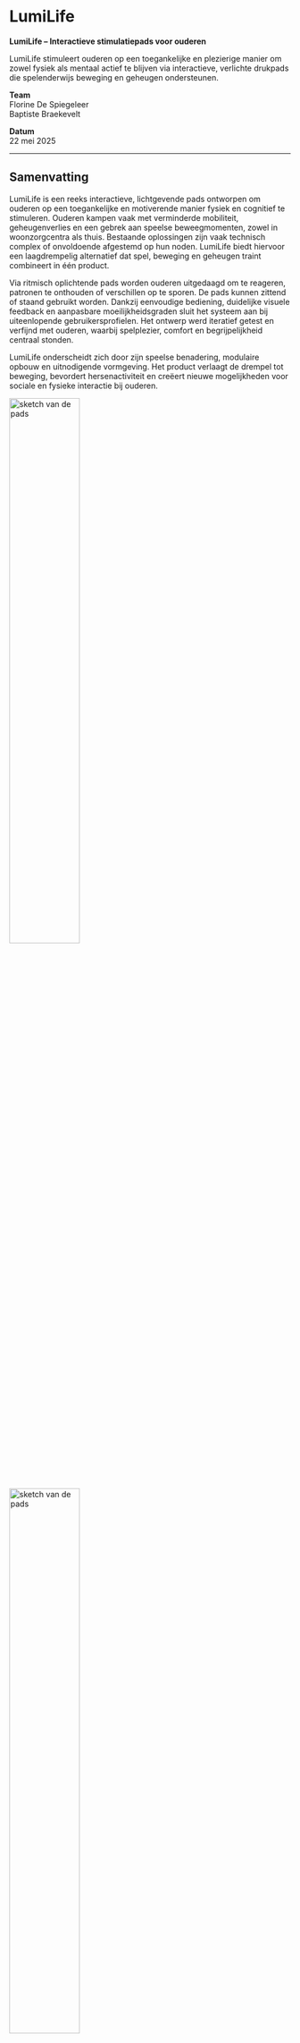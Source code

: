 # LumiLife

**LumiLife – Interactieve stimulatiepads voor ouderen**

LumiLife stimuleert ouderen op een toegankelijke en plezierige manier om zowel fysiek als mentaal actief te blijven via interactieve, verlichte drukpads die spelenderwijs beweging en geheugen ondersteunen.

**Team**  
Florine De Spiegeleer  
Baptiste Braekevelt

**Datum**  
22 mei 2025

---

## Samenvatting

LumiLife is een reeks interactieve, lichtgevende pads ontworpen om ouderen op een toegankelijke en motiverende manier fysiek en cognitief te stimuleren. Ouderen kampen vaak met verminderde mobiliteit, geheugenverlies en een gebrek aan speelse beweegmomenten, zowel in woonzorgcentra als thuis. Bestaande oplossingen zijn vaak technisch complex of onvoldoende afgestemd op hun noden. LumiLife biedt hiervoor een laagdrempelig alternatief dat spel, beweging en geheugen traint combineert in één product.

Via ritmisch oplichtende pads worden ouderen uitgedaagd om te reageren, patronen te onthouden of verschillen op te sporen. De pads kunnen zittend of staand gebruikt worden. Dankzij eenvoudige bediening, duidelijke visuele feedback en aanpasbare moeilijkheidsgraden sluit het systeem aan bij uiteenlopende gebruikersprofielen. Het ontwerp werd iteratief getest en verfijnd met ouderen, waarbij spelplezier, comfort en begrijpelijkheid centraal stonden.

LumiLife onderscheidt zich door zijn speelse benadering, modulaire opbouw en uitnodigende vormgeving. Het product verlaagt de drempel tot beweging, bevordert hersenactiviteit en creëert nieuwe mogelijkheden voor sociale en fysieke interactie bij ouderen.


<img src="https://github.com/user-attachments/assets/7efb93a3-ce78-4fa9-96cb-1d0a359c266c" alt="sketch van de pads" width="50%"/><br/>
<img src="https://github.com/user-attachments/assets/7a4e949d-ee9a-4cbb-9d29-5ae345ce5b92" alt="sketch van de pads" width="50%"/><br/>

Figuur 1 & 2: Sketch van de pads en mockup van de interface

---
## Introductie


De wereldwijde vergrijzing brengt een toenemende vraag naar innovatieve oplossingen voor de uitdagingen van ouder worden. In België heeft 10% van de 65-plussers mobiliteitsproblemen, en dit percentage neemt aanzienlijk toe naarmate de leeftijd vordert. Daarnaast kampt 10% van de 65-plussers, 20% van de 80-plussers en zelfs 40% van de 90-plussers met geheugenverlies of dementie ([Expertisecentrum Dementie Vlaanderen](https://www.dementie.be/home/wat-is-dementie/prevalentie/)). Wereldwijd wordt er om de drie seconden bij iemand de diagnose dementie gesteld ([Alzheimer’s Disease International, z.d.]([https://www.scribbr.nl/category/apa-stijl/](https://www.alzint.org/about/dementia-facts-figures/dementia-statistics/))). Afbeelding 1 illustreert de verwachte toename van het aantal mensen met dementie wereldwijd tussen 2019 en 2050, zoals gerapporteerd door de WHO ([Alzheimer’s Disease International, 2021](https://www.alzint.org/news-events/news/who-launches-its-global-status-report-on-the-public-health-response-to-dementia/)). Deze cijfers benadrukken de dringende noodzaak om ouderen op een toegankelijke en motiverende manier fysiek en mentaal te ondersteunen.

![image](https://github.com/user-attachments/assets/9d09cb9c-83d0-4dd2-921d-a27b3b5e4a60)

Figuur 3: Verwachte groei van het aantal mensen met dementie wereldwijd van 2019 tot 2050. ([Alzheimer’s Disease International, 2021](https://www.alzint.org/news-events/news/who-launches-its-global-status-report-on-the-public-health-response-to-dementia/))



LumiLife biedt een innovatieve oplossing voor deze uitdaging. Met een set interactieve pads die licht- en geluidssignalen gebruiken, combineert LumiLife fysieke en cognitieve stimulatie. De pads zijn ontworpen om eenvoudig en speels te gebruiken, zowel thuis als in woonzorgcentra. Door ouderen te motiveren actief te blijven, bevordert LumiLife niet alleen hun mobiliteit en reactiesnelheid, maar draagt het ook bij aan hun mentale veerkracht en algehele levenskwaliteit. Dit maakt LumiLife tot een waardevol hulpmiddel in de ondersteuning van ouderen in hun dagelijkse leven.


---
## Methodologie

Het ontwerptraject van LumiLife werd uitgevoerd volgens een gestructureerd ontwerpparadigma gebaseerd op het **Triple Diamond-model**, een uitbreiding op het klassieke Double Diamond-model. Dit model omvat drie opeenvolgende fasen: *Discovery*, *Definition* en *Development*, die telkens een afwisseling van divergent en convergent denken faciliteren. Deze fasering diende als kapstok voor het volledige project en ondersteunde een iteratief proces van verkennen, conceptualiseren, bouwen en testen.  

### Discovery (Week 1–6)

De Discovery-fase richtte zich op het fundamenteel begrijpen van de doelgroep en context. Via een uitgebreide literatuurstudie werden fysieke en cognitieve uitdagingen bij ouderen onderzocht, evenals therapeutische principes zoals de Ronnie Gardiner Methode (RGM), die multisensorische stimulatie inzet via ritme en beweging. Parallel werd een benchmarking uitgevoerd van bestaande marktproducten om lacunes en opportuniteiten te identificeren.

Aanvullend werden diepte-interviews afgenomen met ouderen en therapeuten (zonder RGM-ervaring), met als doel hun noden, voorkeuren en barrières in kaart te brengen. Deze kwalitatieve inzichten werden geanalyseerd en vertaald naar ontwerpcriteria. Een "How Might We"-vraag werd geformuleerd als strategisch kader voor de rest van het traject.

### Definition (Week 6–12)

De tweede fase stond in het teken van het concretiseren van ontwerpvereisten en het exploreren van oplossingsrichtingen. Op basis van de verkregen inzichten werden meerdere low-fidelity concepten ontwikkeld en getest tijdens drie golven gebruikerstesten (N = 4–5 per test). De focus lag hierbij op gebruiksgemak, aantrekkelijkheid, spelplezier en begrijpelijkheid.  

Daarnaast werd een storyboard ontworpen om de volledige gebruikersflow visueel te communiceren. Deze visualisatie hielp bij het identificeren van kritische momenten in de interactie en ondersteunde besluitvorming tijdens het ontwerpproces.

### Development (Semester 2)

In de Development-fase werd het ontwerp iteratief verfijnd en technisch uitgewerkt. Deze fase werd opgedeeld in drie cycli, telkens met een duidelijke focus:

- **Develop 1**: Evaluatie van padvorm, interface en opbergsysteem met behulp van fysieke mock-ups
- **Develop 2**: Implementatie en test van vier elektronische spelconcepten op basis van LED-feedback en drukinteractie (via Arduino)
- **Develop 3**: Beoordeling van de visuele vormgeving en test van het finale prototype met werkende hardware en interface

Elke cyclus bestond uit prototyping, gebruikerstesten en terugkoppeling. Door systematisch feedback te verzamelen en te vertalen naar ontwerpverbeteringen werd het product stapsgewijs verfijnd tot een coherent en gebruikersgericht eindconcept.


![image](https://github.com/user-attachments/assets/9317f081-5b9f-4352-bf7f-57bc3adc0fd6)
Figuur 4: Storyboard


![image](https://github.com/FlorineDeSpiegeleer/UCD/blob/28f804bf89721fae8225fe129e89647e22e0068a/tijdlijn_ggo.png)

Figuur 5: Tijdlijn 

Door het gestructureerde verloop van deze fasen en het herhaaldelijk betrekken van de doelgroep, werd LumiLife ontwikkeld als een innovatieve en effectieve oplossing om ouderen fysiek en mentaal te ondersteunen.

---
## Discovery


### Doestellingen
De Discovery-fase richtte zich op het beantwoorden van de vraag: "Wat is het probleem en hoe kunnen we dit begrijpen?". Het doel was om diepgaand inzicht te verkrijgen in de behoeften, uitdagingen en gedragingen van de doelgroep, met name ouderen, en hoe deze met fysieke en cognitieve beperkingen omgaan. Specifiek werd er gestreefd naar:
* In kaart brengen van mobiliteits- en geheugenproblemen bij ouderen.
* Onderzoeken van bestaande methodes en technologieën die fysieke en cognitieve stimulatie bevorderen, waaronder de Ronnie Gardiner Methode (RGM).
* Identificeren van mogelijkheden om een toegankelijk product te ontwikkelen dat ouderen motiveert tot actieve participatie.


### Materiaal & methoden
**"How Might We"-vraag**

Een "How Might We"-vraag werd geformuleerd om het onderzoek te kaderen:
Hoe kunnen we een interactieve, multisensorische ervaring creëren voor ouderen die zowel hun cognitieve als fysieke gezondheid bevordert, terwijl het boeiend en gemakkelijk te gebruiken blijft?
Deze vraag definieerde de doelgroep, het probleem, de context en de technologische haalbaarheid. Ze diende als richtlijn voor alle onderzoeksactiviteiten.


**Literatuuronderzoek**

Een literatuurstudie werd uitgevoerd om inzicht te krijgen in:
* Mobiliteits- en cognitieve uitdagingen bij ouderen.
* De Ronnie Gardiner Methode (RGM) en vergelijkbare technieken.
Het literatuuronderzoek volgde een gestructureerd protocol waarbij databases en relevante wetenschappelijke artikelen werden geraadpleegd. De resultaten werden samengevat in een rapport dat als basis diende voor verdere beslissingen.


**Interviews**

Interviews werden afgenomen om waardevolle inzichten te verkrijgen in de behoeften van ouderen en professionals:
* Twee interviews met ouderen, waarvan één persoon ervaring had met cognitieve stimulatie en één niet, maar wel regelmatig oefeningen doet.
* Eén interview met een kinesist die werkt met ouderen, maar nog geen ervaring heeft met de Ronnie Gardiner Methode (RGM).
Voorafgaand aan de interviews werden protocollen opgesteld en a.d.h.v. een informed consent gevraagd om toestemming te verkrijgen voor deelname en het gebruik van de verzamelde gegevens. De gegevens uit de interviews werden zorgvuldig geanalyseerd om thema’s en patronen te identificeren die relevant zijn voor het ontwerp van de oplossing.


**Benchmarking**

Er werd een benchmarking uitgevoerd van bestaande producten die fysieke en cognitieve stimulatie combineren. Dit omvatte onder andere:
* Moto Tiles
* BlazePods
* Thera-Trainer Senso
De producten werden geanalyseerd op aspecten zoals functionaliteit, gebruiksgemak, prijs en multisensorische feedback.


**Tools en Materialen**
* Onderzoeksprotocollen: Voor zowel het literatuuronderzoek als de interviews werden gedetailleerde protocollen opgesteld in Word om het onderzoek gestructureerd te laten verlopen.
* Rapportage: De resultaten en bevindingen van de verschillende methoden werden geanalyseerd en samengevat in rapporten, opgesteld met Microsoft Word. Voor het verwerken en organiseren van kwantitatieve en kwalitatieve gegevens werd gebruik gemaakt van Microsoft Excel.
* Opnames: Tijdens de interviews werd gebruik gemaakt van Word Dictate om audio-opnames te maken, wat zorgde voor een efficiënte verwerking en analyse van de gesprekken.
* Analysemodellen: Het onderzoek werd ondersteund door methoden zoals root-cause analysis om fundamentele problemen te identificeren en de Innovatrix om oplossingen te verkennen en te evalueren.


### Resultaten
**How Might We"-vraag**
De "How Might We"-vraag werd geformuleerd om het onderzoek te kaderen en richten: "Hoe kunnen we een interactieve, multisensorische ervaring creëren voor ouderen die zowel hun cognitieve als fysieke gezondheid bevordert, terwijl het boeiend en gemakkelijk te gebruiken blijft?"
De vraag definieert:
* Doelgroep: Ouderen die te maken hebben met verminderde mobiliteit of een cognitieve achteruitgang.
* Probleem: Cognitieve achteruitgang en fysieke inactiviteit komen veel voor bij oudere mensen, wat leidt tot gezondheidsrisico's zoals geheugenverlies en slechte motoriek.
* Context: Deze oplossing kan worden toegepast in zorginstellingen, thuisomgevingen of revalidatiecentra.
* Waarom: Met een groeiende vergrijzing is er een dringende behoefte aan oplossingen die fysieke en cognitieve oefeningen combineren om het welzijn van ouderen te bevorderen.
De "How Might We"-vraag fungeerde als richtlijn om onderzoeksvragen en ontwerpeisen helder te formuleren. 


**Belangrijke bevindingen uit het literatuuronderzoek:**
* Effectiviteit van ritme en muziek: Ritmische bewegingen en muziek verbeteren cognitieve functies zoals geheugen en balans, zoals aangetoond in studies over de Ronnie Gardiner Methode (RGM). Deze methode combineert multisensorische prikkels met fysieke activiteit​
* Cognitieve en fysieke dual-tasking: Het gelijktijdig uitvoeren van fysieke en cognitieve taken leidt tot verbeterde motorische en mentale vaardigheden, wat de kern vormt van het concept​
* Motivatie en personalisatie: Gebruikers reageren beter wanneer activiteiten aansluiten bij hun persoonlijke voorkeuren, vooral bij muziek. Dit benadrukt het belang van aanpasbaarheid in het ontwerp​
Details zijn te vinden in het literatuuronderzoek protocol ([literatuuronderzoek protocol](https://1drv.ms/w/c/9458d939536e9058/EeYX1FP0L-lAgm024h_cDNcBPWpA-TumwWbAEvHtPe6b6w?e=PJB6Yb)) en het literatuuronderzoekrapport in de bijlage ([literatuuronderzoekrapport](https://1drv.ms/w/c/9458d939536e9058/EWQz_9QD8dpBpTh8NQzMlokB5SeG6wV0K6LT6gMB9irLHA?e=O8cmlj)).


**Inzicht uit de interviews:**
* Eenvoud en toegankelijkheid: Ouderen prefereren intuïtieve technologieën die gemakkelijk te begrijpen zijn. Complexiteit werkt ontmoedigend​
* Multisensorische feedback: Licht en subtiele geluiden worden gewaardeerd, maar overstimulatie moet worden vermeden. Dit geldt vooral bij cognitieve uitdagingen zoals balans- en geheugenproblemen​
* Zelfstandigheid en motivatie: Variatie in oefeningen en autonomie zijn belangrijk voor motivatie en consistent gebruik​
Zie interviewrapporten ([interviewrapport](https://1drv.ms/w/c/9458d939536e9058/ER6nH3z0XeFKuMaCuIisP8YBIFPhPJLEmsiKt6eIfM8fhg?e=8cAQuv))en protocollen ([interview protocol](https://1drv.ms/w/c/9458d939536e9058/EWRbjy3uARlLg2ORJMHx51kB_5V5LIPIr9IfjHXqO9-4yA?e=10Dczc))in de bijlage voor een uitgebreide analyse.


**Bevindingen uit Benchmarking:**

Uit benchmarking van producten zoals Moto Tiles, BlazePods, en Thera-Trainer Senso kwamen de volgende inzichten:
* Multisensorische interacties: Deze producten gebruiken licht en geluid om fysieke en cognitieve uitdagingen te combineren.
* Kosten en complexiteit: Veel concurrerende producten zijn duur en vereisen vaak een operator, wat ze minder geschikt maakt voor zelfstandig gebruik door ouderen.
Details zijn te vinden in het benchmarking rapport ([benchmarking rapport](https://1drv.ms/w/c/9458d939536e9058/EQlW4kpImIJMtvqYNZ5XCkoBC6DovXtIstasZ4E2wJtfuw?e=PyZ9mh)).


### Conclusies & implicaties
De Discovery-fase leverde cruciale inzichten op voor het ontwerp van een toegankelijk product dat ouderen zowel cognitief als fysiek ondersteunt. Multisensorische interactie, zoals visuele, auditieve en tactiele feedback, werd geïdentificeerd als essentieel om betrokkenheid en effectiviteit te verhogen. Daarnaast is het ontwerp gericht op eenvoud en aanpasbaarheid, zodat gebruikers met verschillende niveaus van mobiliteit en cognitie het gemakkelijk kunnen gebruiken. Ritmische stimulatie, geïnspireerd door de Ronnie Gardiner Methode, bleek een waardevol therapeutisch middel om motoriek en geheugen te verbeteren. Tot slot benadrukten benchmarking en literatuuronderzoek het belang van kosteneffectiviteit en gebruiksgemak om het product breed inzetbaar te maken.

---
## Definition


### Doestellingen
De Definition-fase was gericht op het vertalen van de inzichten uit de Discovery-fase naar concrete concepten en ontwerpeisen. Het hoofddoel was het ontwikkelen van een onderbouwd en uitvoerbaar ontwerpconcept dat zowel cognitieve als fysieke stimulatie voor ouderen combineert. Specifiek werd er gestreefd naar:
* Het vaststellen van duidelijke productdoelstellingen en -vereisten gebaseerd op gebruikersinzichten.
* Het ontwerpen en evalueren van low-fidelity prototypes om de haalbaarheid en aantrekkelijkheid van het concept te testen.
* Het identificeren en prioriteren van essentiële functies die het product effectief, gebruiksvriendelijk en toegankelijk maken.


### Materiaal & methoden
Gebaseerd op de Discovery-fase werden de belangrijkste ontwerpeisen opgesteld. Deze werden geïnspireerd door de "How Might We"-vraag en inzichten uit literatuuronderzoek, interviews en benchmarking. Het doel was om een helder kader te creëren voor de ontwikkeling van prototypes en concepten.

**Storyboarding** 

De eerste stap bestond uit het opstellen van een storyboard om de gebruikersflow en de mogelijke interacties met het product visueel te maken. Dit storyboard diende als leidraad bij de planning en uitvoering van de gebruikerstesten.

Om een goed product te ontwikkelen, werd een iteratief proces van drie waves van gebruikerstesten opgezet. Het doel van deze waves was om steeds verfijndere inzichten te krijgen en verbeteringen aan te brengen in het ontwerp op basis van gebruikersfeedback.

**Voorbereiding** 

Voor elke gebruikerstest werden protocollen opgesteld om de structuur en consistentie van de tests te waarborgen. Bovendien werd informed consent gevraagd aan de deelnemers om toestemming te verkrijgen voor deelname en het gebruik van de verzamelde gegevens. Dit proces zorgde ervoor dat de ethische normen werden nageleefd.

**Uitvoering van de tests** 

De gebruikerstesten vonden plaats in een gecontroleerde omgeving en werden semi-gestructureerd uitgevoerd. Tijdens de tests werden:
* Observaties gedaan van fysieke reacties en non-verbale signalen.
* Interviews afgenomen na afloop van de tests om kwalitatieve feedback te verzamelen.
* Notities en foto’s gemaakt om alle relevante inzichten vast te leggen.

**Analyse en rapportage**

Na elke gebruikerstest werd de verzamelde data geanalyseerd en samengevat in een rapport (opgesteld in Word). Deze rapporten bevatten gedetailleerde beschrijvingen van de feedback, observaties en interviews, en werden gebruikt om verbeterpunten te identificeren.

**Iteratieve verbeteringen**

De kennis en inzichten uit elke test werden gebruikt om nieuwe, betere prototypes te ontwikkelen voor de volgende wave. Dit iteratieve proces zorgde ervoor dat het product bij elke stap meer aansloot op de behoeften en voorkeuren van de gebruikers.


### Resultaten

#### Wave 1

In Wave 1 van dit project waren er twee respondenten (N=2), en de eerste gebruikerstest gaf waardevolle inzichten over de fysieke interactie en de voorkeuren voor de interface van ouderen, zoals **de vorm en grootte van de pads**.
* Vorm: Hexagonale pads werden geprefereerd vanwege hun stabiliteit en gebruiksgemak. Ronde pads gleden vaak weg en werden minder praktisch gevonden.

<img src="https://github.com/FlorineDeSpiegeleer/UCD/blob/62f1b05d90d613f5fa06f3a554c5f0c31145cb13/IMG_0005.jpg" alt="vorm van de pads" width="50%"/><br/>
Figuur 6: Vorm van de pads


* Grootte: Kleinere en middelgrote pads waren favoriet. Deze formaten zijn handzaam en geschikt voor ouderen met beperkte kracht en mobiliteit​

<img src="https://github.com/FlorineDeSpiegeleer/UCD/blob/62f1b05d90d613f5fa06f3a554c5f0c31145cb13/IMG_0006.jpg" alt="grootte van de pads" width="50%"/><br/>
Figuur 7: Grootte van de pads

**Spelervaring en mechanismen**
* Bij "Simon Says" werd het behouden van eerdere kleuren in de volgorde als nuttig ervaren.
* Gebruikers waardeerden de mogelijkheid om de snelheid en moeilijkheidsgraad aan te passen.
* Bij "Memory" benadrukten gebruikers het belang van visuele feedback bij foutieve keuzes om hun geheugen te trainen​

Zie de spelletjes die tijdens de gebruikerstesten werden ingezet op de Scratch-projectpagina.
* Memory: ([memory 2s](https://scratch.mit.edu/projects/1105844361))([memory 4s](https://scratch.mit.edu/projects/1105841443))([memory 6s](https://scratch.mit.edu/projects/1105627585))
* Simon Says: ([blijvend](https://scratch.mit.edu/projects/1105530454))([afzonderlijk](https://scratch.mit.edu/projects/1105490436))

**Gebruiksscenario's**
* Zittend gebruik bleek essentieel, aangezien deelnemers in woonzorgcentra geen oefeningen rechtstaand konden uitvoeren​

**Algemene observaties**
* Duidelijke en eenvoudige spelregels, zowel visueel als auditief, waren noodzakelijk.
* Gebruikers waardeerden positieve aanmoediging en korte oefeningen om betrokken te blijven.

Zie het rapport voor een volledige analyse ([gebruikerstest rapport - Wave 1](https://1drv.ms/w/c/9458d939536e9058/ETyzMVBTAqpOuSBb_r_y764BASb1ogtXWAj5bsVuHbbHAg?e=OtncXO)).


#### Wave 2

De tweede gebruikerstest richtte zich op de optimalisatie van **de interface**, verschillende **spelvarianten** en **opbergmethoden**, waarbij vier respondenten (N=4) betrokken waren.

**Interface-optimalisatie**
* Lay-out A (kleurrijke interface met icoontjes): Positief ontvangen vanwege de visuele aantrekkingskracht, hoewel icoontjes soms overbodig werden gevonden.

<img src="https://github.com/FlorineDeSpiegeleer/UCD/blob/62f1b05d90d613f5fa06f3a554c5f0c31145cb13/interface%202%20-%20elderly%20game%20(1).jpg" alt="lay-out A" width="50%"/><br/>
Figuur 8: Lay-out kleurrijke interface met icoontjes

* Lay-out B (zwart-wit): Rustig en leesbaar, maar minder uitnodigend voor sommige gebruikers.

<img src="https://github.com/FlorineDeSpiegeleer/UCD/blob/62f1b05d90d613f5fa06f3a554c5f0c31145cb13/interface%201%20-%20elderly%20game%20(1).jpg" alt="lay-out B" width="50%"/><br/>
Figuur 9: Lay-out zwart-wit

* Lay-out C (kleurrijke interface zonder icoontjes): Eenvoudig en aantrekkelijk, hoewel sommige kleuren minder zichtbaar waren​

<img src="https://github.com/FlorineDeSpiegeleer/UCD/blob/62f1b05d90d613f5fa06f3a554c5f0c31145cb13/interface%203%20-%20elderly%20game%20(1).jpg" alt="lay-out C" width="50%"/><br/>
Figuur 10: Lay-out licht blauw


**Spelvarianten**

Reactiespel: Gebruikers waardeerden de uitdaging, maar foutmeldingen (rood licht) veroorzaakten frustratie doordat er geen duidelijke toelichting werd gegeven.
Muzikale volgorde: Het gebruik van muziek werd positief ontvangen, maar er ontstond verwarring over de spelregels: zoals het onderscheid tussen een lange druk op een knop en meerdere korte drukken.
Bomspel: Het spel was te complex en ontmoedigend en had demotiverende effect van opnieuw moeten beginnen bij een fout bij sommige gebruikers​.

Zie de spelletjes die tijdens de gebruikerstesten werden ingezet op de Scratch-projectpagina.
* Reactiespel: ([reactiespel](https://scratch.mit.edu/projects/1108515084))
* Muzikale volgorde: ([broeder Jacob](https://scratch.mit.edu/projects/1108770480))
* Bomspel: ([oversteek](https://scratch.mit.edu/projects/1108045979))


**Feedback en motivatie**
* Auditieve feedback, zoals muziek en verbale aanmoediging, werd als stimulerend ervaren.
* Visuele feedback (groen voor succes, rood voor fouten) hielp gebruikers beter begrijpen wat goed of fout was​.


**Opbergmethoden**
* Het stapelsysteem werd praktisch bevonden, hoewel het onhandig was voor gebruikers met beperkte handkracht.
* Het ophangsysteem op de muur werd gewaardeerd om zijn motiverende effect, maar stabiliteit van de gebruiker bleef een aandachtspunt.

<img src="https://github.com/FlorineDeSpiegeleer/UCD/blob/62f1b05d90d613f5fa06f3a554c5f0c31145cb13/IMG_0009.jpg" alt="ophangen op muur" width="50%"/><br/>
<img src="https://github.com/FlorineDeSpiegeleer/UCD/blob/62f1b05d90d613f5fa06f3a554c5f0c31145cb13/IMG_0012.jpg" alt="ophangen op muur" width="50%"/><br/>
Figuur 11 & 12: ophangsysteem op muur 

* De draagkoffer werd als te zwaar beschouwd.

Zie het rapport voor een volledige analyse ([gebruikerstest rapport - Wave 2](https://1drv.ms/w/c/9458d939536e9058/EQAoYSECcCZIl89DBi5uTBwBhS_ndjKiyS1uXfosK8tKcw?e=wQepgM)).


#### Wave 3

**Doelstellingen**

In Wave 3 waren er drie respondenten (N=3) die betrokken waren om aanvullende inzichten te verkrijgen. De gebruikerstesten in de Definition-fase richtte zich op het verder verfijnen en valideren van het concept. Het hoofddoel was om te onderzoeken of het product daadwerkelijk een probleem oplost voor ouderen en hoe het geoptimaliseerd kan worden voor de uiteindelijke doelgroep. Specifiek waren de doelstellingen:

* Het valideren van de aantrekkelijkheid, functionaliteit en effectiviteit van het concept.

* Het verkrijgen van diepgaand inzicht in hoe ouderen omgaan met het product in een realistische setting.

* Het identificeren van eventuele resterende barrières en verbeterpunten.

**Materiaal & methoden**

Gebruikersgroep: Voor de derde wave werden drie oudere deelnemers geselecteerd (leeftijd 65-70 jaar) die eerder interesse toonden in technologie en spellen. Deze groep bood een representatief beeld van de doelgroep.

Voorbereiding: De prototypes die werden gebruikt, waren verbeterde versies gebaseerd op de feedback uit de eerste twee waves. De belangrijkste verbeteringen waren:

* Geoptimaliseerde spelregels en visuele feedback.

* Een stabielere fysieke structuur van de pads.

* Een aangepaste interface met grotere knoppen en verbeterde kleurencontrasten.

Uitvoering van de tests: De tests werden uitgevoerd in de vertrouwde omgeving van de deelnemers om realistische interacties te observeren. De methoden omvatten:

Observatie: Non-verbale reacties en fysieke interacties werden geanalyseerd.

Semigestructureerde interviews: Open vragen werden gesteld om inzichten te verzamelen over gebruiksgemak, spelplezier en verbeterpunten.

Feedbackformulieren: Deelnemers vulden een korte vragenlijst in over hun algemene ervaring.

**Algemene feedback**

* Deelnemers vonden het product een nuttige en leuke manier om zowel fysiek als mentaal actief te blijven.

* Korte sessies van 10-15 minuten werden als ideaal beschouwd.

* De draagbaarheid van de pads en het gemak van opbergen bleven aandachtspunten.

**Conclusie en aanbevelingen**

De derde wave van gebruikerstesten bevestigde dat het concept aansluit bij de behoeften van ouderen. Het product stimuleert zowel fysieke als cognitieve activiteit op een toegankelijke en plezierige manier.

Aanbevelingen voor verdere ontwikkeling:

1. Optimaliseer de draagbaarheid van de pads, bijvoorbeeld door een lichter materiaal te gebruiken.

2. Voeg een volumeregeling toe voor de auditieve feedback.

3. Overweeg meer spelvarianten die zowel individueel als in groepsverband gespeeld kunnen worden.

4. Ontwikkel een handleiding met visuele en eenvoudige instructies om zelfstandig gebruik te ondersteunen.

Zie het rapport voor een volledige analyse ([gebruikerstest rapport - Wave 3](https://ugentbe-my.sharepoint.com/:w:/g/personal/baptiste_braekevelt_ugent_be/EQKbyQ5XPVJLrybpckSG4dUBGQ-3FgQxPabmIXJJkcQ6sw?e=UkvHKF)).

Je vindt de Definition template hier in de bijlage ([Definition template](https://www.figma.com/design/Cy5q6bLcNbuYPB8e8v4Wj1/Untitled?node-id=0-1&p=f&t=RWDK0Pis2ZzK7HZx-0))


### Conclusies & implicaties
De gebruikerstesten benadrukten het belang van eenvoud en toegankelijkheid in het ontwerp. Spelregels moeten intuïtief en duidelijk zijn om frustratie te voorkomen, en fouten mogen niet leiden tot demotivatie. Ritmische en multisensorische feedback blijft een essentieel element om zowel fysieke als cognitieve stimulatie te waarborgen.





---
## Develop 1: Interface en Opslagsystemen

### Doelstellingen

In deze eerste ontwikkelfase werd gefocust op het optimaliseren van de fysieke, cognitieve en sensoriële ergonomie van de LumiLife-stimulatiepads. De nadruk lag op het testen en verfijnen van drie cruciale productaspecten:

1. **Fysieke ergonomie**: Onderzoeken hoe ouderen interageren met de pads in zowel zittende als staande positie, met aandacht voor comfort, houding en bewegingsbereik.
2. **Opslagsystemen**: Vergelijken van drie opbergprototypes op vlak van gebruiksgemak, esthetiek en praktische toepasbaarheid in een woonzorgcontext.
3. **Interfaceontwerp**: Toetsen of theoretisch onderbouwde UX-principes voor ouderen ook in de praktijk geprefereerd worden, aan de hand van visuele vergelijkingen tussen verschillende interface-elementen.



### Materiaal en methoden

**Aantal respondenten**: N = 4  
**Doelgroep**: Ouderen van 65–70 jaar, twee uit een woonzorgcentrum en twee die zelfstandig wonen.  
**Locatie**: Woonzorgcentrum Heilig Hart en thuisomgevingen  
**Duur per sessie**: Ongeveer 30 minuten  


#### Voorbereiding

Voorafgaand aan de gebruikerstesten werd een literatuuronderzoek uitgevoerd naar UX-ontwerpprincipes voor oudere volwassenen. Tijdens de gebruikerstest (N = 4) kregen de deelnemers per aspect telkens twee visueel uitgewerkte varianten te zien. Ze werden gevraagd om op basis van persoonlijke voorkeur aan te duiden welke versie ze het meest leesbaar, duidelijk of aantrekkelijk vonden. De elementen die geëvalueerd werden, omvatten:
- Twee typografische stijlen (groot/vet vs. klein/standaard)
- Twee knopvormen (groot/afgerond vs. smal/rechthoekig)
- Twee kleurcombinaties (hoog vs. laag contrast)
- Twee lay-outopzetten (luchtig gespreid vs. compact)
Het document dat gebruikt werd tijdens de gebruikerstesten, met de resultaten van het literatuuronderzoek vindt u ([hier](https://1drv.ms/w/c/9458d939536e9058/EalpHkAlwedOk8uQsMz_srsBpAp_RENM4rBhBhqwPlnYFg?e=mT8cuu)) terug. 

Om de bruikbaarheid van LumiLife in verschillende woonomgevingen te testen, werden drie prototypes ontwikkeld voor het opbergen van de pads. Elk systeem exploreert een andere benadering van functionaliteit, esthetiek en ergonomie:

1. **Magnetisch whiteboard** – een functioneel, modulair systeem waarbij pads snel bevestigd en verwijderd kunnen worden.
2. **Honingraatstructuur** – een decoratief opbergsysteem met geometrische vormgeving dat inspeelt op visuele ordening.
3. **Schilderijframe** – een geïntegreerde wandoplossing waarbij de pads rond een kunstwerk worden geplaatst, wat zorgt voor esthetische meerwaarde en speelse interactie.

Figuur 13, 14 en 15: Ophangsysteem
Deze drie varianten werden getest op gebruiksgemak, stabiliteit en voorkeur bij ouderen. De foto’s hieronder illustreren elk prototype.



#### Uitvoering van de tests

De testopzet bestond uit drie delen:

1. **Interactieve pads – zittend vs. staand gebruik (15 min)**
   - Deelnemers voerden een geheugenspel uit met kleurvolgorde zowel zittend als staand.
   - Observaties: houding, bereikbaarheid, interactiestijl en tekenen van ongemak.

2. **Opslagsystemen (10 min)**
   - De deelnemers testten elk ophangsysteem afzonderlijk. Er werd ook gekeken naar hoe snel de begruikers intuitief doorhadden hoe het ophangsysteem werkt.
   - Observaties: snelheid, hanteerbaarheid, voorkeur.

3. **Interfacebeoordeling (5 min)**
   - De deelnemers kregen verschillende interfacevarianten voorgelegd (kleur, tekststijl, knoppen) en werden gevraagd hun favoriet aan te duiden.
   - Observaties: voorkeuren, herkenning, leesbaarheid.

Tijdens elke sessie werd gebruik gemaakt van observaties, notities, en een kort interview. Alle deelnemers tekenden vooraf het informed consent.




### Resultaten


#### Interactie met de pads – zittend gebruik

Tijdens het testen in zittende positie werd vooral gelet op comfort, bereikbaarheid en natuurlijke houding. De deelnemers kregen vooraf de mogelijkheid om de pads naar een voor hen comfortabele plek te verplaatsen, maar opvallend genoeg maakte niemand hiervan gebruik. Wel voelden de deelnemers vóór de start aan de verste en dichtstbijzijnde pads om de toegankelijkheid in te schatten. Dit gedrag suggereert dat ouderen zich spontaan aanpassen aan het standaardaanbod, zolang het binnen hun fysieke bereik valt.

De observaties toonden subtiele maar relevante verschillen tussen gebruikers. Eén deelnemer zat verder van de pads en moest de rug losmaken van de rugleuning om de verste pads aan te raken. Ondanks een eerdere schouderoperatie kon zij de buitenste pads nog vlot bereiken, zonder spanningen in pols of arm. Een tweede deelnemer zat juist dichter bij de tafel, hoefde nauwelijks voorover te leunen, en vond automatisch een rusthouding waarbij de handen ontspannen op de bovenbenen lagen. Deze positie bleek ergonomisch optimaal en werd omschreven als “aangenaam natuurlijk”.

Een belangrijke bevinding was dat het plaatsen van de pads op een matige afstand ertoe leidt dat gebruikers hun bovenlichaam in rust kunnen houden. Hierdoor wordt overbelasting van schouders en rug vermeden bij herhaald gebruik. Dit inzicht ondersteunt het idee dat LumiLife perfect inzetbaar is in een zittende context, op voorwaarde dat de tafelhoogte en afstand correct zijn afgestemd op de gebruiker.


#### Interactie met de pads – staand gebruik

Het staand gebruik werd over het algemeen als “meer inspannend” maar tegelijk ook “activerend” omschreven. Beide deelnemers rapporteerden een gevoel van fysieke stimulatie dat ze als positief ervaarden. Eén gebruiker beperkte zich tot de dichtstbijzijnde pads, en drukte op die knoppen zelfs wanneer hetzelfde kleur elders oplichtte. Dit toont aan dat comfortzones een grote rol spelen in de fysieke actieradius van ouderen: ze kiezen spontaan voor het pad dat het minst ver verwijderd is, zelfs als dit ten koste gaat van de spelcorrectheid.

De andere deelnemer toonde net een tegenovergestelde strategie. Hij bewoog energiek mee, verplaatste zijn voeten, en draaide zijn romp om pads op grotere afstand te bereiken. Bovendien sprak hij de kleurvolgorde luidop uit in een ritmisch patroon alvorens te drukken – een aanpak die hij zelf beschreef als “helpend voor het onthouden van de volgorde”. Deze spontane gedragsvorm bevestigt dat ritme en beweging cognitieve processen kunnen ondersteunen, en dat de integratie van auditieve prikkels een waardevolle designkeuze is.

Niettemin brachten beide deelnemers ook enkele fysieke beperkingen aan het licht. Door de huidige plaatsing van de pads moesten gebruikers zich herhaaldelijk vooroverbuigen, wat leidde tot spanning in nek, schouders en onderrug. Ook de armpositie bleek niet optimaal: uitgestrekte armen richting de lage pads veroorzaakten vermoeidheid na meerdere herhalingen. De licht gebogen knieën boden enige steun, maar bleken onvoldoende om langdurige inspanning te compenseren.

Hieruit volgt dat staand gebruik zeker wenselijk is, vooral voor actievere gebruikers, maar enkel mits aangepaste hoogte- en wandpositionering van de pads. Idealiter worden de pads op borsthoogte geplaatst, zodat het bovenlichaam in een rechte lijn kan blijven.


#### Interface-evaluatie

De interface werd getest aan de hand van verschillende visuele ontwerpvarianten, telkens aangeboden in een tweekeuzemodel. Gebruikers beoordeelden elk element afzonderlijk op basis van duidelijkheid, aantrekkelijkheid en gebruiksgemak. De focus lag op typografie, kleurcontrast, knopvormen en lay-out.

- **Typografie**: Grote, vetgedrukte tekst werd unaniem verkozen boven dunnere of kleinere lettertypes. Deze keuze werd omschreven als “duidelijker voor de ogen” en “minder inspannend om te lezen”. Eén deelnemer merkte op dat hij in de kleinere tekst “details begon te missen”.

- **Kleurcontrast**: Knoppen met sterke kleurcontrasten – zoals witte tekst op donkerblauwe of zwarte achtergrond – werden als rustiger en leesbaarder ervaren. Varianten met gelijkaardige kleurtonen tussen tekst en achtergrond veroorzaakten verwarring of werden traag herkend. Eén deelnemer gaf aan “soms te twijfelen wat er op de knop stond” bij lage contrasten.

- **Kleurcodering**: De semantiek van kleur werd snel herkend. Groen werd geassocieerd met ‘doorgaan’ of ‘goed’, rood met ‘fout’ of ‘stoppen’. Deze natuurlijke interpretaties kwamen spontaan naar boven zonder uitleg. De combinatie van kleur en vorm bleek essentieel om snel beslissingen te nemen.

- **Knopgrootte en vorm**: De voorkeur ging uit naar grotere, afgeronde knoppen met voldoende witruimte ertussen. Smalle knoppen werden als “druk” of “onduidelijk” ervaren, en beperkten de precisie bij het aanraken.

- **Lay-out en hiërarchie**: Een ruimtelijke en overzichtelijke schermopbouw, waarbij elementen duidelijk gescheiden zijn, werd als rustgevend en intuïtief ervaren. Interfaces met te veel elementen of dicht bij elkaar geplaatste componenten veroorzaakten onzekerheid of visuele overbelasting.

Samenvattend bevestigde deze evaluatie de meeste principes uit het voorafgaand literatuuronderzoek. De doelgroep heeft baat bij een eenvoudig, visueel helder en logisch opgebouwd scherm, met nadruk op zichtbaarheid, herkenning en vertrouwde kleurcodes.


#### Opslag- en ophangsystemen

Tijdens het testen van de drie opberg- en ophangsysteemprototypes werd zowel de functionele bruikbaarheid als de emotionele beleving geëvalueerd. Elk systeem werd afzonderlijk getest op gemak, stabiliteit en gebruiksvriendelijkheid.

- **Magnetische muur met knoppen en schermoptie**: Dit systeem werd technisch functioneel bevonden, maar de gebruikers begrepen niet altijd meteen hoe het werkte. De schermfunctie bleef abstract zonder demonstratie. Bovendien werden pads vaak willekeurig terug op het bord geplaatst, zonder logica of vast patroon. De leerbaarheid was laag, ondanks het praktische potentieel.

- **Honingraatstructuur**: Deze visueel aantrekkelijke oplossing stimuleerde gestructureerde plaatsing. De meeste deelnemers legden de pads spontaan in lijnen of symmetrische vormen. Toch bleek het gebruiksgemak beperkt door de kleine magneten, die het correct bevestigen bemoeilijkten. Eén gebruiker gaf aan dat het “te precies” moest gebeuren, wat frustrerend werd.

- **Schilderijframe**: Dit prototype werd het meest positief onthaald. Eén gebruiker ging spontaan over tot een creatieve interpretatie waarbij pads figuren voorstelden (“de gele zijn sterren, de blauwe de hemel”). Dit leidde tot een gesprek over *The Starry Night* van Van Gogh. Andere gebruikers prezen de visuele integratie en het motiverende karakter van het frame. Zelfs wie minder creatief ingesteld was, gaf aan het systeem “aangenaam” en “mooi” te vinden. De visuele aantrekkelijkheid verhoogde duidelijk de betrokkenheid.

De resultaten tonen aan dat het opslagsysteem een cruciale rol speelt in de beleving van het product. Een opbergmethode is niet louter functioneel, maar kan ook bijdragen aan het motiveren, inspireren of kalmeren van gebruikers – zeker in een woonzorgomgeving waarin visuele prikkels belangrijk zijn.



### Conclusie en ontwerpimplicaties

De eerste ontwikkelfase van LumiLife leverde waardevolle inzichten op over hoe ouderen omgaan met fysieke, visuele en cognitieve interactie binnen het product. De gebruikerstesten bevestigen het belang van een geïntegreerde aanpak waarbij gebruiksgemak, motiverende elementen en esthetiek hand in hand gaan. 

**Fysiek gebruik** moet afgestemd zijn op de mogelijkheden én grenzen van de doelgroep. Zittend gebruik blijkt de meest comfortabele en laagdrempelige optie, met minimale fysieke belasting. Tegelijkertijd toont het enthousiasme bij staand gebruik dat er potentieel is voor activerende spelvormen, mits de ergonomie correct wordt afgestemd op lichaamshoogte en balans.

**De interface** moet visueel helder, intuïtief en rustgevend zijn. Oudere gebruikers hebben baat bij eenvoudige schermen met grote knoppen, vetgedrukte typografie en sterke kleurcontrasten. Het gebruik van semantisch herkenbare kleuren (zoals groen en rood) verhoogt niet alleen de bruikbaarheid, maar ook het zelfvertrouwen bij interactie. Een luchtige en overzichtelijke lay-out draagt bij aan een positieve gebruikerservaring.

**Opslagsystemen** vervullen meer dan een functionele rol: ze beïnvloeden de beleving, motivatie en zelfs creativiteit van gebruikers. Waar de magnetische muur praktisch maar onpersoonlijk aanvoelde, en de honingraatstructuur visueel ordelijk maar technisch beperkt was, bleek het schilderijframe verrassend stimulerend. De integratie van visuele esthetiek in een functionele component wekte spontaan emotie, verhaal en interactie op – een onverwacht krachtig designprincipe.

Voor meer details, zie het [Develop 1 - rapport](https://1drv.ms/w/c/9458d939536e9058/EWhR-tmCHptBiUysGQoVtIYB4nBNWtqoA-bsH1ej9FYUKQ?e=X24wHi) en het [testprotocol](https://1drv.ms/w/c/9458d939536e9058/EUS0uwE4PvFEjm2u7NHSTDQB72pJcFUFVLs8EOmPZHMsvA?e=jUdrhR).

---
## Develop 2: Elektronische Spelervaring en Feedbackmechanismen

### Doelstellingen

In de tweede ontwikkelfase lag de focus op het testen van de elektronische werking van de LumiLife-pads en het evalueren van vier concrete spelconcepten. De doelstelling was drievoudig:

1. **Gebruikservaring van elektronische interactie**: Nagaan hoe ouderen omgaan met LED-feedback en drukknoppen in een spelcontext.
2. **Begrijpelijkheid en spelplezier**: Evalueren hoe duidelijk de spelregels zijn en welke beleving elk spel oproept.
3. **Iteratief verbeteren op basis van feedback**: Detecteren van technische, visuele of spelinhoudelijke knelpunten en formuleren van aanbevelingen voor optimalisatie.



### Materiaal en methoden

**Aantal respondenten**: N = 4  
**Doelgroep**: Ouderen tussen 65 en 80 jaar, zonder mentale of fysieke beperkingen.  
**Locatie**: Thuisomgeving van de respondenten (regio Gent en Zwevegem)  
**Duur per sessie**: Ongeveer 50 minuten

#### Voorbereiding

Voor deze testfase werd een elektronisch prototype ontwikkeld op basis van een Arduino Nano, gekoppeld aan 9 breadboards met elk een LED en een drukknop. De visuele en auditieve feedback werd bewust eenvoudig gehouden om overprikkeling te vermijden. Een kartonnen behuizing zorgde ervoor dat de technische onderdelen onzichtbaar bleven, waardoor de gebruikers zich konden focussen op het spel. Hieronder is een afbeelding te zien van het prototype. <br/>
<img src="IMG_0394.jpg" alt="binnenkant prototype" width="30%"/><img src="IMG_0392.jpg" alt="prototype test 1" width="30%"/><img src="IMG_0395.jpg" alt="prototype test 2" width="30%"/><br/>
Figuur 16 & 17: prototype spelvarianten

Vier interactieve spelletjes werden ontwikkeld en in dezelfde volgorde aangeboden:

1. **Reactiespel** – Druk zo snel mogelijk op de oplichtende pad.
2. **Simon Says** – Herhaal een steeds langer wordende kleurvolgorde.
3. **Foutzoekspel** – Zoek de pad die *niet* brandt.
4. **Opletspel** – Reageer zo snel mogelijk op een onverwacht lichtsignaal.
De gebruikte Arduino-code is [hier](https://1drv.ms/f/c/9458d939536e9058/Ekrx7HoWOF9Ch0Qm6PNlmDUBsAGSlaoXRvZhFeAR-V_O9A?e=00CaEL) opgenomen. De spelregels die tijdens de testfase gehanteerd werden, zijn gedetailleerd terug te vinden in het bijhorende [testprotocol](https://1drv.ms/w/c/9458d939536e9058/EXgDpYKNdM9EvrJvkd7Jm6wBwVAXnAeeC1VeggPRiwNnsg?e=ZTa6Es).

#### Uitvoering van de tests

Elke sessie volgde een vaste structuur waarin vier spellen na elkaar werden gespeeld en individueel geëvalueerd. Voor elk spel werden de spelregels mondeling toegelicht, waarna werd getest in welke mate deze duidelijk en begrijpelijk waren voor de gebruiker. Tijdens het spel werden zowel verbale reacties als non-verbale signalen geobserveerd en genoteerd.

De testsessie bestond uit de volgende onderdelen:

- **Introductie en informed consent** (±5 min)  
  Korte toelichting op het doel van het onderzoek, kennismaking met de opstelling en ondertekening van het toestemmingsformulier.

- **Spelrondes** (4 × ±10 min)  
  Voor elk spel werd gestart met het voorlezen van de spelregels, gevolgd door het eigenlijke spelen. Na afloop werd telkens directe feedback verzameld over begrijpelijkheid, beleving en eventuele verwarring. Ook werden de prestaties (zoals scores of reactietijden) genoteerd.

- **Slotreflectie** (±5 min)  
  Deelnemers gaven aan welk spel zij het leukst en minst leuk vonden, hoe comfortabel ze zich voelden bij het gebruik van technologie, en of ze zichzelf de spellen vaker zagen gebruiken.

Tijdens de gehele sessie registreerden de onderzoekers individuele voorkeuren, reacties op visuele en auditieve feedback, en specifieke knelpunten per spel. Deze rijke feedback diende als basis voor het verder verfijnen van zowel spelmechaniek als interface en interactiemodel.


### Resultaten
#### Reactiespel – Snelheid

**Beschrijving**  
In dit spel licht telkens één pad op. De gebruiker moet zo snel mogelijk reageren door op de juiste pad te drukken.

**Gebruikerservaring**  
- Het spel werd positief beoordeeld voor zijn eenvoud en ritme.
- Eén deelnemer gaf aan zich zenuwachtig te voelen door de visuele flicker-feedback bij fouten.
- De spelduur van 90 seconden werd als te lang ervaren.
- Het starttempo was voor sommigen aan de hoge kant.

**Aanbevelingen**
- Laat deelnemers zelf de spelduur instellen.
- Start met een trager tempo dat geleidelijk verhoogt.
- Maak flicker-feedback optioneel.

#### Simon Says – Geheugen

**Beschrijving**  
De gebruiker moet een steeds langer wordend patroon van lichtsignalen correct herhalen.

**Gebruikerservaring**  
- De betrokkenheid bij het spel was hoog, ook bij deelnemers die fouten maakten.
- Sommige gebruikers drukten te snel, vóór het volledige patroon getoond was.
- Onzekerheid ontstond wanneer het patroon vergeten werd; gebruikers wisten niet of ze mochten herstarten.
- Er werd gesuggereerd om het patroon automatisch opnieuw te tonen na inactiviteit.

**Scores**  
Gebruikers bereikten tussen de 3 en 12 correcte stappen (3, 4, 8, 12).

**Aanbevelingen**
- Bied vooraf duidelijkere spelinstructies aan.
- Voorzie een korte demonstratieronde of visuele tutorial.
- Laat spelers het startniveau zelf kiezen.
- Verleng de brandduur van de LED's om het patroon beter te kunnen volgen.

#### Foutzoekspel – Visuele aandacht

**Beschrijving**  
Zeven van de acht pads lichten op; de gebruiker moet het enige pad dat níét oplicht identificeren en indrukken.

**Gebruikerservaring**  
- Oudere deelnemers vonden dit spel aangenaam en uitdagend.
- Jongere gebruikers meldden verwarring bij veel gelijktijdig licht.
- Eén gebruiker gaf aan moeite te hebben met het onderscheiden van de niet-brandende pad door te zwakke lichtintensiteit.

**Scores**  
Correct opgeloste rondes per gebruiker: 18, 20, 22, 26

**Aanbevelingen**
- Verhoog de lichtintensiteit van de LED's voor betere zichtbaarheid.

#### Opletspel – Reactietijd

**Beschrijving**  
Een willekeurige pad licht op. De gebruiker moet zo snel mogelijk reageren. De reactietijd wordt gemeten.

**Gebruikerservaring**  
- De ervaring werd als rustig en stressvrij omschreven.
- Sommige deelnemers waren te laat doordat het lichtsignaal te kort brandde.
- Er bestond onzekerheid over het einde van het spel of het gevolg van een fout.

**Reactietijden**
Gemeten waarden: van 754 ms (snelste) tot 1555 ms (traagste)

**Aanbevelingen**
- Laat de LEDs langer branden om voldoende reactietijd te geven.
- Voorzie duidelijke signalen over spelbegin en -einde.
- Toon de snelste tijd aan het einde van het spel als motiverende feedback.


### Algemene observaties

**Hardware**
- Sommige drukknoppen vereisten relatief veel kracht om in te drukken. Dit bemoeilijkte de bediening voor gebruikers met minder handkracht.

**Gebruiksgemak en houding**
- De testopstelling werd als toegankelijk en overzichtelijk ervaren.
- Deelnemers voelden zich comfortabel en gemotiveerd, ook al hadden sommigen weinig ervaring met technologie.

**Interface en instructies**
- Er werd herhaaldelijk gevraagd naar **duidelijke en korte instructies** voorafgaand aan elk spel.
- Een visuele **timer** op het scherm zou volgens de deelnemers rust en structuur bieden.
- De spelregels zichtbaar maken op de interface zelf (bijv. via een helpknop of bij opstart) werd als nuttige toevoeging beschouwd.


Deze resultaten bevestigen dat ouderen op een positieve manier omgaan met elektronische interactie, mits het ontwerp afgestemd is op hun tempo, fysieke capaciteiten en informatieverwerking.



### Conclusie en ontwerpimplicaties

De tweede ontwikkelfase toonde aan dat elektronische spellen voor ouderen effectief kunnen bijdragen aan motivatie, aandacht en spelplezier – mits de interactie helder, fysiek toegankelijk en psychologisch laagdrempelig blijft.

**Spelbeleving is persoonlijk en situatieafhankelijk**: Sommige gebruikers zoeken uitdaging (zoals in *Simon Says*), terwijl anderen eerder rust en eenvoud verkiezen (*Opletspel*). Flexibiliteit in instellingen zoals tempo, spelduur en moeilijkheidsgraad is daarom essentieel.

**Fysieke interactie moet vlot en intuïtief blijven**: Te diep gelegen knoppen of korte LED-signalen kunnen frustratie veroorzaken. Eenvoudige aanpassingen zoals hogere lichtintensiteit of langere feedbackduur verhogen de toegankelijkheid.

**Duidelijkheid en structuur zijn cruciaal**: Heldere instructies, zichtbare timers en voorspelbare spelopbouw zorgen ervoor dat gebruikers zich veilig en autonoom voelen.

**Technologische drempel is laag, mits goed begeleid**: Hoewel sommigen initieel twijfelden over hun eigen ‘technologische kennis’, verdween deze aarzeling snel bij een rustige introductie en laagdrempelige spelopzet.

Deze bevindingen bevestigen dat de gekozen richting van LumiLife – fysieke en cognitieve stimulatie via speelse technologie – aansluit bij de leefwereld en mogelijkheden van ouderen. De verkregen feedback vormt een directe basis voor de technische en inhoudelijke verbeteringen in de derde ontwikkelfase.

Voor alle details, zie het [Develop 2 - testverslag](https://1drv.ms/w/c/9458d939536e9058/EWuxvZJjiwpLhqgg5ToP5JcBoZrPr7lJtrvCCkB_JkaWTA?e=bkyzJ9) en het [testprotocol](https://1drv.ms/w/c/9458d939536e9058/EXgDpYKNdM9EvrJvkd7Jm6wBwVAXnAeeC1VeggPRiwNnsg?e=ZTa6Es).

---
## Develop 3: Vormbeleving en Eindprototype

### Doelstellingen

De derde ontwikkelfase van LumiLife focust op de esthetische beleving en functionele evaluatie van het eindprototype. Deze fase combineert een beoordeling van tien vormvarianten met een test van het werkende prototype inclusief interface en ophangsysteem. De centrale doelstellingen zijn:

1. **Inzicht verwerven in de esthetische voorkeuren van ouderen**  
   - Welke vormkenmerken (kleur, textuur, geometrie) worden als aantrekkelijk of storend ervaren?

2. **Gebruikservaring van het finale prototype evalueren**  
   - Wordt het ontwerp als intuïtief, motiverend en comfortabel ervaren in de praktijk?

3. **Concrete aanbevelingen verzamelen voor de eindverfijning**  
   - Welke aspecten verdienen nog aanpassing vóór eventuele productiestap?


### Materiaal en methoden

**Aantal respondenten**: N = 4  
**Doelgroep**: Ouderen van 65+ zonder ernstige fysieke of cognitieve beperkingen  
**Locatie**: Woonzorgcentrum en thuissituatie in regio Kortrijk
**Duur**: 30 min
**Periode**: 16–22 mei

#### Fase 1: Beoordeling van padvormen (esthetische evaluatie)

Deelnemers kregen tien visuele vormconcepten van de pads te zien (zie figuur hieronder), gegenereerd via schetsen, Vizcom en Chatgpt. Elk ontwerp werd beoordeeld op een schaal van 1 tot 10 (1 = totaal niet mooi, 10 = zeer mooi). Tijdens deze fase werd gepeild naar voorkeuren, afkeuren en verbetersuggesties, met bijzondere aandacht voor kleurgebruik, vorm, proportie en textuur.

<img src="image.png" alt="Overzicht van padvormen" width="60%"/>
Figuur 18: Visuele vormconcepten

**Interviewvragen:**
- Welke vorm(en) spreekt u het meest aan, en waarom?
- Welke vorm vindt u het minst mooi?
- Wat zou u veranderen aan deze ontwerpen?

**Observaties**:
- Spontane reacties zoals lachen, fronsen, twijfel of enthousiasme.
- Non-verbale signalen bij het zien van specifieke vormen.



#### Fase 2: Test van het finale werkende prototype

In de tweede testfase werd het volledige prototype – bestaande uit de gekozen padvorm met drukknop, de bijhorende interface en het ophangsysteem – in gebruik gedemonstreerd en getest. Deelnemers kregen de kans om het systeem te hanteren zoals bedoeld, inclusief indrukken, ophangen, gebruiken en opbergen.

**Interviewvragen:**
- Hoe voelt het om de pad vast te houden en in te drukken?
- Is de interface duidelijk en begrijpelijk?
- Is het systeem eenvoudig in gebruik en opberging?
- Zou u dit vaker willen gebruiken?
- Wat zou u visueel, technisch of functioneel aanpassen?

**Observaties**:
- Aandacht voor natuurlijke interactie, aarzeling, verwarring of spontaniteit.
- Letten op fysieke belasting, grip, en houding bij gebruik.
De verkregen data werd verzameld via observaties, interviews en scorekaarten. De analyse gebeurt thematisch per fase, met bijzondere aandacht voor consistenties in voorkeuren, praktische drempels en suggesties voor verbetering.
De inzichten uit deze test vormen de basis voor het definitieve ontwerp van LumiLife, met als doel een product dat niet alleen functioneel maar ook esthetisch en emotioneel aansluit bij de leefwereld van ouderen.

### Resultaten

Tijdens deze derde testfase werd zowel de esthetische voorkeur als de gebruikservaring van het werkende LumiLife-prototype geëvalueerd. De resultaten zijn opgesplitst in twee delen: vormbeoordeling van tien visuele padvarianten, en de praktische test van het finale prototype inclusief interface en ophangsysteem.

#### Fase 1 – Vormbeoordeling

- **Favoriete ontwerpen**: Pad 8 werd twee keer als favoriet aangeduid, gevolgd door pad 3 en pad 4. Deze ontwerpen vielen in de smaak vanwege hun neutrale kleurgebruik, eenvoud, antislipmateriaal en degelijke uitstraling.
- **Minst gewaardeerde ontwerpen**: Pad 1 werd het vaakst als minst aantrekkelijk aangeduid (3x), gevolgd door pad 6. Deze werden omschreven als te fel, te hoekig of niet comfortabel qua uitstraling.
- **Verbetersuggesties**: Gebruikers stelden voor om dikkere randen toe te voegen voor een betere grip, textuur of stof aan te brengen voor een zachtere look & feel, en een antisliplaag onderaan te voorzien.

#### Fase 2 – Prototype-evaluatie

**Eerste indruk**  
- Het prototype werd als licht, stevig en aangenaam ervaren in de hand.
- De werking werd intuïtief bevonden; één deelnemer had kort uitleg nodig, maar begreep daarna de opzet vlot.
- De interface werd als overzichtelijk ervaren, hoewel één gebruiker lichte vertraging opmerkte tussen knopdruk en respons.

**Gebruik en interactie**  
- De drukknop werd door één deelnemer als iets te klein of stroef ervaren.
- De LED-feedback werd als motiverend en duidelijk ervaren. Het visuele effect verhoogde het spelplezier.
- Er werd gesuggereerd om optioneel auditieve feedback toe te voegen, zoals een zachte 'ping' of melodie bij succesvolle acties.

**Ophangsysteem**  
- Het magnetisch ophangsysteem werd als handig en visueel discreet ervaren.
- Gebruikers gaven aan het product liefst op een zichtbare, toegankelijke plek te plaatsen (zoals de eetkamer of tv-hoek).
- Een correcte ophanghoogte bleek essentieel voor comfortabel gebruik.

**Gebruikersreacties**  
- “Ik had gedacht dat het ingewikkelder ging zijn, maar eigenlijk valt dat goed mee.” – Kaat  
- Eén deelnemer bleef spontaan herhalen en wilde het product samen met kleinkinderen gebruiken.
- Non-verbale signalen zoals lachen, herhaald drukken en luidop redeneren duidden op hoge betrokkenheid.
### Algemene observaties

**Over de vormgeving**  
- De voorkeur ging duidelijk uit naar afgeronde, zachte vormen met een neutrale kleurstelling. Deze werden als rustgevend, veilig en esthetisch passend binnen een huiselijke context ervaren.
- Textuur en grip werden benoemd als belangrijke factoren voor comfort en controle. Een antisliponderzijde en tactiele afwerking werden gewaardeerd.

**Over de bediening**  
- De pad werd als licht en hanteerbaar ervaren. Eén deelnemer vond de drukknop iets te klein of stroef, wat kan wijzen op een verbeterpunt qua ergonomie.
- De interface werd in het algemeen intuïtief bevonden, al zorgde een lichte reactievertraging bij één gebruiker voor verwarring. Een visuele of auditieve bevestiging zou hier kunnen helpen.

**Over de motivatiewaarde**  
- De LED-feedback werd als stimulerend en leuk ervaren. Gebruikers vonden het motiverend om feedback te krijgen na interactie.
- Er werd gesuggereerd om optionele auditieve signalen toe te voegen, zoals een zachte ‘ping’ of motiverende muziek, mits instelbaar naar persoonlijke voorkeur.



### Conclusie en ontwerpimplicaties

De testfase in Develop 3 bevestigde dat het ontwerp van LumiLife goed aansluit bij de wensen en leefwereld van ouderen. Zowel de vormgeving als de interactie werd in het algemeen positief onthaald. De afgeronde vormen, neutrale kleuren en antislipmaterialen versterken het gevoel van vertrouwen en toegankelijkheid. Het werkende prototype werd intuïtief bevonden en de visuele feedback motiveerde gebruikers om ermee te blijven interageren.

Toch kwamen er ook enkele aandachtspunten naar voren. De knopgrootte en reactietijd van de interface kunnen verder worden geoptimaliseerd. Daarnaast werd het toevoegen van zachte geluiden of muziek voorgesteld als versterkend element, mits optioneel en subtiel geïmplementeerd.

**Ontwerpimplicaties voor verdere ontwikkeling:**
- Optimaliseer de knopgrootte en drukweerstand voor een bredere gebruikersgroep.
- Verbeter de responsiviteit van de interface en voeg duidelijke feedback toe na een actie.
- Houd bij de eindafwerking rekening met de voorkeur voor afgeronde vormen, sobere kleuren en tactiele materialen.
- Overweeg optionele audiofeedback (bijv. ‘ping’ of rustgevende tonen) als bijkomend feedbackkanaal.

De positieve houding van de deelnemers bevestigt dat LumiLife potentieel heeft als toegankelijke, motiverende en sociaal inzetbare tool voor dagelijkse stimulatie. Deze feedback vormt een waardevolle basis voor de afronding en mogelijke opschaling van het product.

## Algemene Product requirements

Hieronder worden de belangrijkste algemene product requirements samengevat, gebaseerd op inzichten uit interviews, literatuuronderzoek, benchmarking en gebruikerstesten. Deze vereisten bieden een overzicht van de kernfuncties en eigenschappen die essentieel zijn voor het ontwerp en de ontwikkeling van het product.

| Categorie      | Requirement                                                                                                                         | Bron                |
| -------------- | ----------------------------------------------------------------------------------------------------------------------------------- | ------------------- |
| **Discovery**  |                                                                                                                                     |                     |
| 1.1            | Het product moet bijdragen aan cognitieve en fysieke stimulatie.                                                                    | Literatuuronderzoek |
| 1.2            | De interface moet duidelijk zijn, met heldere symbolen en tekst voor uitleg.                                                        | Literatuuronderzoek |
| 1.3            | Het product moet duidelijke visuele en tactiele feedback geven.                                                                     | Literatuuronderzoek |
| 1.4            | Het product moet gebruiksvriendelijk zijn en makkelijk te navigeren.                                                                | Literatuuronderzoek |
| 1.5            | Het product moet veilig en duurzaam/ robuust zijn om te gebruiken.                                                                  | Benchmarking        |
| 1.6            | Het product wordt ontworpen met kostenefficiëntie in gedachten, zodat het betaalbaar blijft voor ouderen en zorginstellingen.       | Benchmarking        |
| 1.7            | Het product moet compatibel zijn met een scherm om de resultaten van het spel af te lezen.                                          | Benchmarking        |
| **Definition** |                                                                                                                                     |                     |
| 2.1            | De pads moeten zeshoekig en handgrootte zijn, om grip en comfort te vergroten.                                                      | Wave 1              |
| 2.2            | De knop op de pads moeten groot en duidelijk zijn om op te drukken.                                                                 | Wave 1              |
| 2.3            | De taal van de instructies in de interface moeten in het Nederlands zijn.                                                           | Wave 1 & 2          |
| 2.4            | Het product moet licht en draagbaar zijn.                                                                                           | Wave 1 & 2          |
| 2.5            | Het product moet geschikt zijn voor gebruik in een zittende of staande positie.                                                     | Wave 1 & 2          |
| 2.6            | De interface moet een neutrale, volwassen uitstraling hebben (geen kinderachtige elementen).                                        | Wave 2              |
| 2.7            | Het product moet een moeilijkheidsgraad hebben en moet aanpasbaar zijn voor de gebruiker.                                           | Wave 3              |
| 2.8            | Het product moet verschillende spellen bevatten om de interesse te wekken.                                                          | Wave 3              |
| 2.9            | De spelregels moeten duidelijk en intuïtief zijn.                                                                                   | Wave 3              |
| **Develop1**   |                                                                                                                                     |                     |
| 3.1            | De interface moet overstimulatie vermijden (instelbare licht-/geluidsintensiteit).                                                  | Gebruikerstest      |
| 3.2            | De interface moet een compititief spelkarakter hebben.                                                                              | Gebruikerstest      |
| 3.3            | Het product moet positieve feedback geven bij succesvolle acties (bijv. met auditieve feedback).                                    | Gebruikerstest      |
| 3.4            | Het product moet duidelijke interactieve elementen bevatten die herkenbaar zijn voor de gebruiker.                                  | Gebruikerstest      |
| 3.5            | Het product mag geen overbelasting veroorzaken door te veel elementen of onduidelijk instructies.                                   | Gebruikerstest      |
| 3.6            | Het product bevat een intuïtieve stopknop waarmee gebruikers het spel op elk moment kunnen onderbreken.                             | Gebruikerstest      |
| 3.7            | Het product moet op eender welke positie in de ruimte te plaatsen zijn. De pads mogen op een willekeurige positie te plaatsen zijn. | Gebruikerstest      |
| 3.8            | Het product moet een draadloze oplossing bieden.                                                                                    | Gebruikerstest      |
| 3.9            | Het product biedt een antisliplaag aan de onderzijde van de pads voor de veiligheid.                                                | Gebruikerstest      |
| 3.10           | Het opslag- en transportsysteem moet compact en ergonomisch zijn.                                                                   | Gebruikerstest      |
| **Develop2**   |                                                                                                                                     |                     |
| 4.1            | Het product moet eenvoudige spelregels met ingebouwde tutorials hebben.                                                             | Gebruikerstest      |
| 4.2            | Het product moet een aanpasbaar spelduur en tempo hebben.                                                                           | Gebruikerstest      |
| 4.3            | De LED's moeten een langere brandduur hebben voor beter zichtbaarheid tijdens het spel.                                             | Gebruikerstest      |
| 4.4            | De interface moet een duidelijke timer en vooruitgangsindicator hebben.                                                             | Gebruikerstest      |
| 4.5            | De interface moet tijdens het spelen van een spel een hulpknop voor de spelregels ter beschikking stellen.                          | Gebruikerstest      |
| 4.6            | De interface moet de scores van elk spel kunnen weergeven. Moeilijkheidsgraad wordt ook weergegeven door symbolen.                  | Gebruikerstest      |
| **Develop3**   |                                                                                                                                     |                     |
| 5.1            | Het product moet een stevige behuizing hebben zoals PE of PP.                                                                       | Gebruikerstest      |
| 5.2            | Het product moet zachte vormen bevatten, zodat dit langdurig comfort biedt voor de gebruiker.                                       | Gebruikerstest      |
| 5.2            | De interface moet duidelijk en direct reageren (geen vertraging).                                                                   | Gebruikerstest      |
| 5.3            | Het opbergsysteem moet makkelijk te verplaatsen zijn op de muren.                                                                   | Gebruikerstest      |

--- 
## Kritische reflectie

Het LumiLife-project bood de unieke kans om het volledige ontwerpproces – van probleemverkenning tot het testen van een werkend prototype – te doorlopen binnen een duidelijke methodologische structuur. Door het Triple Diamond-model als leidraad te nemen, werd het mogelijk om systematisch te schakelen tussen onderzoek, ontwerp en validatie, met telkens de eindgebruiker als centrale focus.

Tijdens het eerste semester lag de nadruk op het verdiepen in de leefwereld van ouderen. Via literatuuronderzoek, interviews en benchmarking werden niet alleen de fysieke en cognitieve uitdagingen van de doelgroep blootgelegd, maar ook hun motivatie, voorkeuren en drempels. Het ontwikkelen van een goed gedefinieerde “How Might We”-vraag en het vertalen van inzichten naar concrete ontwerpeisen legden een stevige basis voor de rest van het traject. Toch werd in deze fase ook duidelijk hoe moeilijk het is om abstracte concepten helder over te brengen aan gebruikers. Het storyboard en de eerste low-fidelity prototypes speelden daarom een cruciale rol in het tastbaar maken van ideeën.

Het tweede semester werd gekenmerkt door iteratief ontwerpen en testen. Elke ontwikkelfase bracht nieuwe inzichten met zich mee: van het belang van vormgeving en feedback tot de gevoeligheid voor tempo en spelregels. Het herhaaldelijk betrekken van de doelgroep maakte het mogelijk om de interactie intuïtiever en het product visueel aantrekkelijker te maken. De keuze voor kleinschalige gebruikerstesten (N=4 per cyclus) bood daarbij de ruimte om diepgaand te observeren en te reflecteren, al blijft het aantal respondenten uiteraard een beperking in termen van representativiteit.

Het uiteindelijke ontwerp weerspiegelt een zorgvuldige afweging tussen technische haalbaarheid, gebruiksvriendelijkheid en esthetiek. Het product is laagdrempelig en uitnodigend, zonder te vervallen in infantiliteit of complexiteit. Toch blijft het een eerste iteratie: de eenvoud van de huidige opstelling biedt nog veel ruimte voor technologische uitbreiding, zoals draadloze communicatie of gepersonaliseerde instellingen.

Ook methodologisch was het project leerrijk. De combinatie van observaties, interviews en performantie-indicatoren leverde rijke gegevens op, maar toekomstige iteraties zouden baat hebben bij een meer hybride aanpak waarin ook kwantitatieve data – zoals foutpercentages of reactietijden – systematisch worden geregistreerd. Tot slot zou het waardevol zijn om het product ook in groepscontexten of binnen revalidatieprogramma’s te testen, om het sociale en therapeutische potentieel ten volle te benutten.

**Openstaande onderzoeksvragen**  
- Hoe verschilt de impact van LumiLife op motivatie en geheugen tussen korte en lange termijn gebruik?
- Wat is de rol van spelvariatie in het behoud van betrokkenheid over meerdere sessies?
- In hoeverre kunnen gebruikers zelf instellingen aanpassen zonder begeleiding?
- Hoe kan LumiLife geïntegreerd worden in bestaande zorgtrajecten of dagactiviteiten?

**Toekomstig onderzoek** zou zich kunnen richten op langdurige inzetbaarheid, technologische uitbreiding (bv. draadloze modules, app-integratie) en validatie van cognitieve en fysieke effecten. Daarnaast is het wenselijk om de impact op sociaal contact en groepsinteractie verder te onderzoeken.

Het project bevestigt hoe belangrijk het is om ouderen vroeg en herhaaldelijk in het proces te betrekken. Hun stem heeft niet alleen het product gevormd, maar ook de manier waarop het ontworpen werd.

---
## Technische beschrijving
Hieronder vindt u de volledige Bill Of Materials (BOM) die nodig zijn om het LumiLife-prototype te bouwen, inclusief prijzen en links naar de producten.

### Elektrische componenten
| Component | Beschrijving | Link | Aantal |Prijs (€/stuk) |
| --- | --- | --- | --- | --- |
| Arduino Nano 33 IoT | Microcontroller met ingebouwde Wi-Fi (optioneel, voor toekomstige uitbreiding) | [Arduino Store](https://store.arduino.cc/products/arduino-nano-33-iot) | 1 |26,70 |
| Touchscreen Display | 7-inch HDMI touchscreen voor de interface | / | 1 | Varieerd |
| LED’s | 2,5V Rood LED 5mm diameter | [Benl](https://benl.rs-online.com/web/p/leds/2285821?cm_mmc=BE-PLA-DS3A-_-google-_-PLA_BE_NL_Displays_%26_Optoelectronics_Whoop-_-(BE:Whoop!)+LEDs-_-2285821&matchtype=&pla-307757506505&gad_source=1&gad_campaignid=21193288760&gbraid=0AAAAADkeWNMNsa3oePdplFLP_YZd0UUH3&gclid=Cj0KCQjwucDBBhDxARIsANqFdr2eMtHqOSZB3cGCtD5mrOtlkKjAONsCjv-ELJUvX5W5Xl1Flr2Rd6kaAi26EALw_wcB&gclsrc=aw.ds) | 9 |1,20 |
| Drukknoppen | kleine drukknoppen voor input op pads | [Conrad](https://www.conrad.be/nl/p/tru-components-yst-1102-druktoets-12-v-dc-0-05-a-1x-uit-aan-moment-l-x-b-6-mm-x-6-mm-1-stuk-s-1565763.html) | 9 | 0,87 |
| 3V knoopcel batterij | Draagbare energievoorziening voor Arduino | [Conrad](https://www.conrad.be/nl/p/gp-knoopcel-cr2032-3-v-20-stuk-s-lithium-gpcr2032std841c20-2368995.html) | 1 | 0,47 |
| Breadboard + jumper wires | Voor prototyping van schakeling | [Kiwi Electronics](https://www.kiwi-electronics.nl/breadboard-set-830-punten-met-65-jumperdraden) | / | / |

### Fysieke materialen
| Materiaal                   | Beschrijving                                          | Geschatte prijs |
| --------------------------- | ----------------------------------------------------- | --------------- |
| Padstructuur (MDF of acryl) | Zeshoekige vorm, gelaserd of gezaagd (±15cm diameter) | €5,00/stuk      |
| Rubberen antisliplaag       | Voorkomt verschuiven op tafel of vloer                | €1,00/stuk      |
| Magnetische strips of frame | Opbergsysteem                                         | €8,00           |
| Karton (voor prototype)     | Eenvoudige constructie voor mockup                    | €0,50           |
| Extra                       | Lijm, zaagmachine, lasercutter en plakband            | gratis/ geleend |

### 1. Hardwareopbouw
1. Snijd of laser de pads uit MDF of acryl (zeshoekig, ±15 cm diameter).

2. Lijm de verschillende delen uit het MDF of acryl aan elkaar.

3. Plaats de Arduino 33 IoT in het breadboard, met de bijhorende elektrische componenten.

4. Lijm het breadboard centraal in de pad.

5. Bedraad alles via breadboard naar Arduino.

6. Voeg de knoopcel batterij toe (3V).

7. Voorzie een magnetische strip aan de onderkant van de pads.

8. Lijm een antisliplaag aan de onderkant van de pad (over de magnetische strip).

9. Herhaal dit voor elke pad (in totaal 9 pads).

### 2. Arduino Setup
1. Sluit je Arduino Nano 33 IoT aan via USB in de computer.

2. Installeer de Arduino IDE: [arduino.cc](https://www.arduino.cc/en/software)

3. Upload de code naar de Arduino.

### 3. Interface
- Maak via een interfaceontwerp-software je interface: [Figma](https://www.figma.com/)

### Extra Tips & Ontwerpaanbevelingen
- Zorg voor variabele moeilijkheidsgraad (sneller tempo, langere volgorde).

- Voeg visuele feedback toe: groen = correct, rood = fout.

- Eventueel uitbreiden met geluid (piezo buzzer of muziek via Scratch).

- Gebruik zachte, afgeronde materialen voor comfort.

- Hou installatie modulair: elk pad moet zelfstandig werken.

--- 
## Bronnen
1: Alzheimer’s Disease International - Dementia statistics(z.d.). ([dementia facts figures](//www.alzint.org/about/dementia-facts-figures/dementia-statistics/)) 

2: Alzheimer’s Disease International - WHO launches its global status report on the public health response to dementia. ([WHO global status raport](https://www.alzint.org/news-events/news/who-launches-its-global-status-report-on-the-public-health-response-to-dementia/)) 

3: Expertisecentrum Dementie Vlaanderen. (z.d.) - Prevalentie van dementie in België. ([prevalentie dementie](//https://www.dementie.be/home/wat-is-dementie/prevalentie/))

--- 
## Bijlagen

1: [miroboard](https://miro.com/app/board/uXjVLZcFU1Y=/?share_link_id=487604183572) 

2: [literatuuronderzoek protocol](https://1drv.ms/w/c/9458d939536e9058/EeYX1FP0L-lAgm024h_cDNcBPWpA-TumwWbAEvHtPe6b6w?e=PJB6Yb)

3: [literatuuronderzoekrapport](https://1drv.ms/w/c/9458d939536e9058/EWQz_9QD8dpBpTh8NQzMlokB5SeG6wV0K6LT6gMB9irLHA?e=O8cmlj)

4: [interviewrapport](https://1drv.ms/w/c/9458d939536e9058/ER6nH3z0XeFKuMaCuIisP8YBIFPhPJLEmsiKt6eIfM8fhg?e=8cAQuv)

5: [interview protocol](https://1drv.ms/w/c/9458d939536e9058/EWRbjy3uARlLg2ORJMHx51kB_5V5LIPIr9IfjHXqO9-4yA?e=10Dczc)

6: [benchmarking rapport](https://1drv.ms/w/c/9458d939536e9058/EQlW4kpImIJMtvqYNZ5XCkoBC6DovXtIstasZ4E2wJtfuw?e=PyZ9mh)

7: [gebruikerstest protocol - Wave 1](https://1drv.ms/w/c/9458d939536e9058/EZPexuH_t1ZDrBxKF-i5EC4BjO-2J_DN5rmQSSC7-4Sotg?e=qlHPgn)

8: [gebruikerstest rapport - Wave 1](https://1drv.ms/w/c/9458d939536e9058/ETyzMVBTAqpOuSBb_r_y764BASb1ogtXWAj5bsVuHbbHAg?e=OtncXO)

9: [gebruikerstest protocol - Wave 2](https://1drv.ms/w/c/9458d939536e9058/Efkxnmg8y29DovwRH3Wme88Bf6xJzYXhyNBKQ7RPIrKVMA?e=dqqbPx)

10: [gebruikerstest rapport - Wave 2](https://1drv.ms/w/c/9458d939536e9058/EQAoYSECcCZIl89DBi5uTBwBhS_ndjKiyS1uXfosK8tKcw?e=wQepgM)

11: [gebruikerstest protocol - Wave 3](https://ugentbe-my.sharepoint.com/:w:/g/personal/baptiste_braekevelt_ugent_be/EbCnf3R7DIdLmGyTlWvTBcUBCBHf9HaWExY64SAbwqhtrg?e=NYnRbU)

12: [gebruikerstest rapport - Wave 3](https://ugentbe-my.sharepoint.com/:w:/g/personal/baptiste_braekevelt_ugent_be/EQKbyQ5XPVJLrybpckSG4dUBGQ-3FgQxPabmIXJJkcQ6sw?e=UkvHKF)

13: [Definition Figma Template](https://www.figma.com/design/Cy5q6bLcNbuYPB8e8v4Wj1/Untitled?node-id=0-1&t=he9fRZpmG34jQkKR-1)

14: Scratch
* Memory:  ([memory 2s](https://scratch.mit.edu/projects/1105844361))([memory 4s](https://scratch.mit.edu/projects/1105841443))([memory 6s](https://scratch.mit.edu/projects/1105627585))
* Simon Says: ([blijvend](https://scratch.mit.edu/projects/1105530454))([afzonderlijk](https://scratch.mit.edu/projects/1105490436))
* Reactiespel: ([reactiespel](https://scratch.mit.edu/projects/1108515084))
* Muzikale volgorde: ([broeder Jacob](https://scratch.mit.edu/projects/1108770480))
* Bomspel: ([oversteek](https://scratch.mit.edu/projects/1108045979))

15: [Develop 1_protocol](https://1drv.ms/w/c/9458d939536e9058/EUS0uwE4PvFEjm2u7NHSTDQB72pJcFUFVLs8EOmPZHMsvA?e=jUdrhR)
16: [Develop 1_rapport](https://1drv.ms/w/c/9458d939536e9058/EWhR-tmCHptBiUysGQoVtIYB4nBNWtqoA-bsH1ej9FYUKQ?e=X24wHi)
17: [Develop 2_protocol](https://1drv.ms/w/c/9458d939536e9058/EXgDpYKNdM9EvrJvkd7Jm6wBwVAXnAeeC1VeggPRiwNnsg?e=ZTa6Es)
18: [Develop 2_rapport](https://1drv.ms/w/c/9458d939536e9058/EWuxvZJjiwpLhqgg5ToP5JcBoZrPr7lJtrvCCkB_JkaWTA?e=bkyzJ9)
19: [Develop 3_protocol]()
20: [Develop 3_rapport]()


